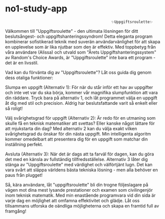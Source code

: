 # no1-study-app
                                                    ✨Uppgiftsroulette✨

Välkommen till "Uppgiftsroulette" - den ultimata lösningen för ditt beslutsångest- och uppgiftshanteringssyndrom! Detta eleganta program kombinerar sofistikerad teknik med suverän användarvänlighet för att skapa en upplevelse som är lika njutbar som den är effektiv. Med toppbetyg från våra användare (Alissa) och utvald som  "Årets Uppgiftshanteringssystem" av Random's Choice Awards, är "Uppgiftsroulette" inte bara ett program - det är en livsstil.

Vad kan du förvänta dig av "Uppgiftsroulette"? Låt oss guida dig genom dess otaliga funktioner:

Slumpa en uppgift (Alternativ 1):
För när du står inför ett hav av uppgifter och inte vet var du ska börja, kommer vår magnifika slumpfunktion att vara din räddare. Tryck bara på alternativ 1, och låt programmet välja en uppgift åt dig med stil och precision. Aldrig har beslutsfattande varit så enkelt eller så roligt!

Välj svårighetsgrad för uppgift (Alternativ 2):
Är redo för en utmaning som skulle få en teknisk matematiker att svettas? Eller kanske något lättare för att mjukstarta din dag? Med alternativ 2 kan du välja exakt vilken svårighetsgrad du önskar för din nästa uppgift. Min intelligenta algoritm kommer omedelbart att presentera dig för en uppgift som matchar din inställning perfekt.

Avsluta (Alternativ 3):
När det är dags att ta farväl för dagen, kan du göra det med en känsla av fullständig tillfredsställelse. Alternativ 3 låter dig stänga av "Uppgiftsroulette" med värdighet och välförtjänt lugn. Det kan vara svårt att släppa världens bästa tekniska lösning - men alla behöver en paus från plugget!

Så, kära användare, låt "uppgiftsroulette" bli din trogne följeslagare på vägen mot dina mest lysande prestationer och examen som civilingenjör inom teknisk matematik. Med min enastående programvara vid din sida är varje dag en möjlighet att omfamna effektivitet och glädje. Låt oss tillsammans utforska de oändliga möjligheterna och skapa en framtid full av framgång!